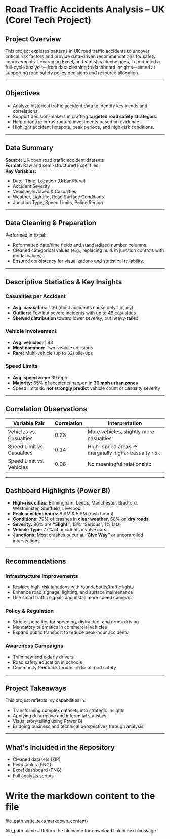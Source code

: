 
# Road Traffic Accidents Analysis – UK (Corel Tech Project)

## Project Overview
This project explores patterns in UK road traffic accidents to uncover critical risk factors and provide data-driven recommendations for safety improvements. Leveraging Excel, and statistical techniques, I conducted a full-cycle analysis—from data cleaning to dashboard insights—aimed at supporting road safety policy decisions and resource allocation.

---

## Objectives
- Analyze historical traffic accident data to identify key trends and correlations.
- Support decision-makers in crafting **targeted road safety strategies**.
- Help prioritize infrastructure investments based on evidence.
- Highlight accident hotspots, peak periods, and high-risk conditions.

---

## Data Summary
**Source:** UK open road traffic accident datasets  
**Format:** Raw and semi-structured Excel files  
**Key Variables:**
- Date, Time, Location (Urban/Rural)
- Accident Severity
- Vehicles Involved & Casualties
- Weather, Lighting, Road Surface Conditions
- Junction Type, Speed Limits, Police Region

---

## Data Cleaning & Preparation
Performed in Excel:
- Reformatted date/time fields and standardized number columns.
- Cleaned categorical values (e.g., replacing nulls in junction controls with modal values).
- Ensured consistency for visualizations and statistical reliability.

---

## Descriptive Statistics & Key Insights

### **Casualties per Accident**
- **Avg. casualties:** 1.36 (most accidents cause only 1 injury)
- **Outliers:** Few but severe incidents with up to 48 casualties
- **Skewed distribution** toward lower severity, but heavy-tailed

###  **Vehicle Involvement**
- **Avg. vehicles:** 1.83  
- **Most common:** Two-vehicle collisions  
- **Rare:** Multi-vehicle (up to 32) pile-ups

###  **Speed Limits**
- **Avg. speed zone:** 39 mph  
- **Majority:** 65% of accidents happen in **30 mph urban zones**  
- Speed limits do **not strongly predict** vehicle count or casualty severity

---

## Correlation Observations
| Variable Pair | Correlation | Interpretation |
|---------------|-------------|----------------|
| Vehicles vs. Casualties | 0.23 | More vehicles, slightly more casualties |
| Speed Limit vs. Casualties | 0.14 | High-speed areas → marginally higher casualty risk |
| Speed Limit vs. Vehicles | 0.08 | No meaningful relationship |

---

## Dashboard Highlights (Power BI)
- **High-risk cities:** Birmingham, Leeds, Manchester, Bradford, Westminster, Sheffield, Liverpool
- **Peak accident hours:** 9 AM & 5 PM (rush hours)
- **Conditions:** 79% of crashes in **clear weather**, 68% on **dry roads**
- **Severity:** 86% are **“Slight”**, 13% “Serious”, 1% fatal
- **Vehicle Type:** 77% of accidents involve cars
- **Junctions:** Most crashes occur at **“Give Way”** or uncontrolled intersections

---

## Recommendations

### **Infrastructure Improvements**
- Replace high-risk junctions with roundabouts/traffic lights
- Enhance road signage, lighting, and surface maintenance
- Use smart traffic signals and install more speed cameras

### **Policy & Regulation**
- Stricter penalties for speeding, distracted, and drunk driving
- Mandatory telematics in commercial vehicles
- Expand public transport to reduce peak-hour accidents

### **Awareness Campaigns**
- Train new and elderly drivers
- Road safety education in schools
- Community feedback forums on local road safety

---

## Project Takeaways
This project reflects my capabilities in:
- Transforming complex datasets into strategic insights
- Applying descriptive and inferential statistics
- Visual storytelling using Power BI
- Bridging business and technical perspectives through analysis

---

## What's Included in the Repository
- Cleaned datasets (ZIP)
- Pivot tables (PNG)
- Excel dashboard (PNG)
- Full analysis scripts


# Write the markdown content to the file
file_path.write_text(markdown_content)

file_path.name  # Return the file name for download link in next message

